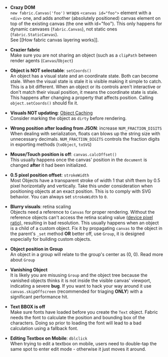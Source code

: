 - **Crazy DOM**\
`new fabric.Canvas('foo')` wraps `<canvas id="foo">` element with a `<div>` one, and adds another (absolutely positioned) canvas element on top of the existing canvas (the one with id="foo"). This only happens for dynamic canvases (`fabric.Canvas`), not static ones (`fabric.StaticCanvas`).\
See [[How fabric canvas layering works]].

- **Crazier fabric**\
Make sure you are not sharing an object (such as a `clipPath` between render agents (`Canvas`/`Object`)

- **Object is NOT selectable**: `setCoords()`\
An object has a visual state and an coordinate state. Both can become stale.
When the visual state is stale it is visible making it simple to catch. This is a bit different.
When an object or its controls aren't interactive or don't match their visual position, it means the coordinate state is stale. This happens after changing a property that affects position.
Calling `object.setCoords()` should fix it.

- **Visuals NOT updating**: [Object Caching](http://fabricjs.com/fabric-object-caching)\
Consider marking the object as `dirty` before rendering.

- **Wrong position after loading from JSON**: increase `NUM_FRACTION_DIGITS`\
When dealing with serialization, floats can blows up the string size with unnecessary decimals. `NUM_FRACTION_DIGITS` controls the fraction digits in exporting methods (`toObject`, `toSVG`)

- **Mouse/Touch position is off**: `canvas.calcOffset()`\
This usually happens once the canvas' position in the `document` is changed **after** it had been initialized.

- **0.5 pixel position offset**: `strokeWidth`\
Most Objects have a transparent stroke of width 1 that shift them by 0.5 pixel horizontally and vertically.
Take this under consideration when positioning objects at an exact position.
This is to comply with SVG behavior.
You can always set `strokeWidth` to `0`.

- **Blurry visuals**: retina scaling\
Objects need a reference to `Canvas` for proper rendering. 
Without the reference objects can't access the retina scaling value ([device pixel ratio](https://developer.mozilla.org/en-US/docs/Web/API/Window/devicePixelRatio#correcting_resolution_in_a_canvas)), resulting in bad resolution.
This usually happens when an object is a child of a custom object. Fix it by propagating `canvas` to the object in the parent's `_set` method **OR** better off, use `Group`, it is designed especially for building custom objects.

- **Object position in Group**\
An object in a group will relate to the group's center as (0, 0).
Read more about `Group`

- **Vanishing Object**\
It is likely you are misusing `Group` and the object tree because the vanished objects thinks it is not inside the visible canvas' viewport, indicating a severe **bug**. If you want to hack your way around it use `canvas.skipOffscreen` (recommended for triaging **ONLY**) with a significant performance hit.

- **Text BBOX is off**\
Make sure fonts have loaded before you create the `Text` object. Fabric needs the font to calculate the position and bounding box of the characters. Doing so prior to loading the font will lead to a bad calculation using a fallback font.

- **Editing Textbox on Mobile**: `dblclick`\
 When trying to edit a textbox on mobile, users need to double-tap the same spot to enter edit mode - otherwise it just moves it around.
